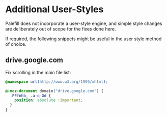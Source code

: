 # Additional User-Styles

Palefill does not incorporate a user-style engine, and simple style changes are deliberately out of
scope for the fixes done here.

If required, the following snippets might be useful in the user style method of choice.

## drive.google.com

Fix scrolling in the main file list:

```css
@namespace url(http://www.w3.org/1999/xhtml);

@-moz-document domain("drive.google.com") {
  .PEfnhb, .a-q-Gd {
    position: absolute !important;
  }
}
```

